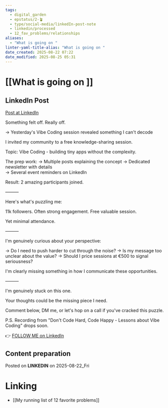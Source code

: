 ```yaml
---
tags:
  - digital_garden
  - epstatus/2-🪴
  - type/social-media/linkedIn-post-note
  - linkedin/processed
  - 12_fav_problems/relationships
aliases:
  - "What is going on "
linter-yaml-title-alias: "What is going on "
date_created: 2025-08-22 07:22
date_modified: 2025-08-25 05:31
---
```

# [[What is going on ]]

## LinkedIn Post

[Post at LinkedIn](https://www.linkedin.com/posts/sebastiankamilli_something-felt-off-really-off-yesterdays-activity-7364533206018072576-yi12?utm_source=share&utm_medium=member_desktop&rcm=ACoAAA1M1pkBgWCYPhT45EpfLiHzViQqRWNCIv4)

Something felt off. Really off.

→ Yesterday's Vibe Coding session revealed something I can't decode

I invited my community to a free knowledge-sharing session.

Topic: Vibe Coding - building tiny apps without the complexity.

The prep work: 
→ Multiple posts explaining the concept 
→ Dedicated newsletter with details  
→ Several event reminders on LinkedIn

Result: 2 amazing participants joined.

———

Here's what's puzzling me:

11k followers. Often strong engagement. Free valuable session.

Yet minimal attendance.

———

I'm genuinely curious about your perspective:

→ Do I need to push harder to cut through the noise? 
→ Is my message too unclear about the value? 
→ Should I price sessions at €500 to signal seriousness?

I'm clearly missing something in how I communicate these opportunities.

———

I'm genuinely stuck on this one.

Your thoughts could be the missing piece I need.

Comment below, DM me, or let's hop on a call if you've cracked this puzzle.

P.S. Recording from "Don't Code Hard, Code Happy - Lessons about Vibe Coding" drops soon.

👉 [FOLLOW ME on LinkedIn](https://www.linkedin.com/comm/mynetwork/discovery-see-all?usecase=PEOPLE_FOLLOWS&followMember=sebastiankamilli)

## Content preparation

Posted on **LINKEDIN** on 2025-08-22_Fri

# Linking

+ [[My running list of 12 favorite problems]]